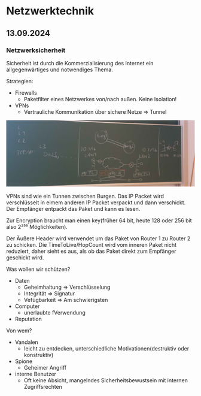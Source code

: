 # Netzwerktechnik

## 13.09.2024

### Netzwerksicherheit

Sicherheit ist durch die Kommerzialisierung des Internet ein allgegenwärtiges und notwendiges Thema.

Strategien:

- Firewalls
  - Paketfilter eines Netzwerkes von/nach außen. Keine Isolation!
- VPNs
  - Vertrauliche Kommunikation über sichere Netze => Tunnel

![Burg Analogie](images/cnw1.png)

VPNs sind wie ein Tunnen zwischen Burgen. Das IP Packet wird verschlüsselt in eimem anderen IP Packet verpackt und dann verschickt. Der Empfänger entpackt das Paket und kann es lesen.

Zur Encryption braucht man einen key(früher 64 bit, heute 128 oder 256 bit also 2²⁵⁶ Möglichkeiten).

Der Äußere Header wird verwendet um das Paket von Router 1 zu Router 2 zu schicken. Die TimeToLive/HopCount wird vom inneren Paket nicht reduziert, daher sieht es aus, als ob das Paket direkt zum Empfänger geschickt wird.

Was wollen wir schützen?

- Daten
  - Geheimhaltung => Verschlüsselung
  - Integrität => Signatur
  - Vefügbarkeit => Am schwierigsten
- Computer
  - unerlaubte fVerwendung
- Reputation

Von wem?

- Vandalen
  - leicht zu entdecken, unterschiedliche Motivationen(destruktiv oder konstruktiv)
- Spione
  - Geheimer Angriff
- interne Benutzer
  - Oft keine Absicht, mangelndes Sicherheitsbewustsein mit internen Zugriffsrechten

